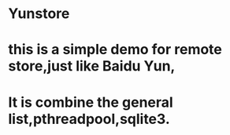 # Yunstore
# this is a simple demo for remote store,just like Baidu Yun,
# It is combine the general list,pthreadpool,sqlite3.
